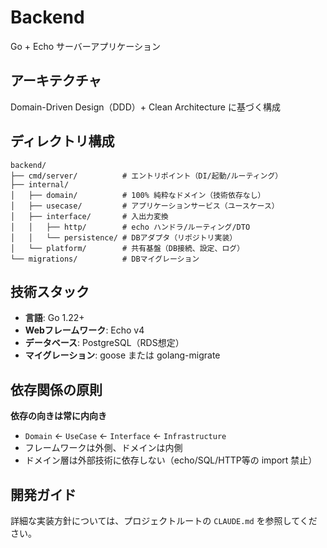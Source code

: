 # Backend

Go + Echo サーバーアプリケーション

## アーキテクチャ

Domain-Driven Design（DDD）+ Clean Architecture に基づく構成

## ディレクトリ構成

```
backend/
├── cmd/server/          # エントリポイント（DI/起動/ルーティング）
├── internal/
│   ├── domain/          # 100% 純粋なドメイン（技術依存なし）
│   ├── usecase/         # アプリケーションサービス（ユースケース）
│   ├── interface/       # 入出力変換
│   │   ├── http/        # echo ハンドラ/ルーティング/DTO
│   │   └── persistence/ # DBアダプタ（リポジトリ実装）
│   └── platform/        # 共有基盤（DB接続、設定、ログ）
└── migrations/          # DBマイグレーション
```

## 技術スタック

- **言語**: Go 1.22+
- **Webフレームワーク**: Echo v4
- **データベース**: PostgreSQL（RDS想定）
- **マイグレーション**: goose または golang-migrate

## 依存関係の原則

**依存の向きは常に内向き**

- `Domain` ← `UseCase` ← `Interface` ← `Infrastructure`
- フレームワークは外側、ドメインは内側
- ドメイン層は外部技術に依存しない（echo/SQL/HTTP等の import 禁止）

## 開発ガイド

詳細な実装方針については、プロジェクトルートの `CLAUDE.md` を参照してください。
